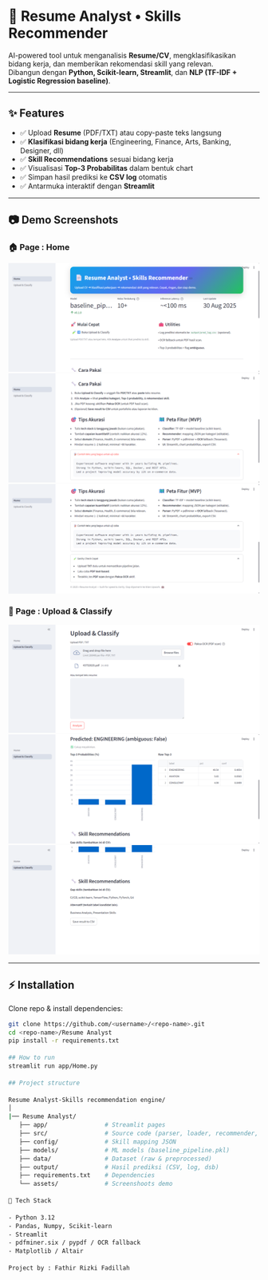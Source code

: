 # 📄 Resume Analyst • Skills Recommender  

AI-powered tool untuk menganalisis **Resume/CV**, mengklasifikasikan bidang kerja, dan memberikan rekomendasi skill yang relevan.  
Dibangun dengan **Python, Scikit-learn, Streamlit**, dan **NLP (TF-IDF + Logistic Regression baseline)**.  

---

## ✨ Features
- ✅ Upload **Resume** (PDF/TXT) atau copy-paste teks langsung  
- ✅ **Klasifikasi bidang kerja** (Engineering, Finance, Arts, Banking, Designer, dll)  
- ✅ **Skill Recommendations** sesuai bidang kerja  
- ✅ Visualisasi **Top-3 Probabilitas** dalam bentuk chart  
- ✅ Simpan hasil prediksi ke **CSV log** otomatis  
- ✅ Antarmuka interaktif dengan **Streamlit**  

---

## 📷 Demo Screenshots

### 🏠 Page : Home
![Demo1](assets/Demo(1).png)
![Demo2](assets/Demo(2).png)
![Demo3](assets/Demo(3).png)

### 📄 Page : Upload & Classify
![Demo4](assets/Demo(4).png)
![Demo5](assets/Demo(5).png)
![Demo6](assets/Demo(6).png)

---

## ⚡ Installation

Clone repo & install dependencies:
```bash
git clone https://github.com/<username>/<repo-name>.git
cd <repo-name>/Resume Analyst
pip install -r requirements.txt

## How to run
streamlit run app/Home.py

## Project structure

Resume Analyst-Skills recommendation engine/
│
|── Resume Analyst/
   ├── app/                # Streamlit pages
   ├── src/                # Source code (parser, loader, recommender, infer, visualizer)
   ├── config/             # Skill mapping JSON
   ├── models/             # ML models (baseline_pipeline.pkl)
   ├── data/               # Dataset (raw & preprocessed)
   ├── output/             # Hasil prediksi (CSV, log, dsb)
   ├── requirements.txt    # Dependencies
   └── assets/             # Screenshoots demo

📌 Tech Stack

- Python 3.12
- Pandas, Numpy, Scikit-learn
- Streamlit
- pdfminer.six / pypdf / OCR fallback
- Matplotlib / Altair

Project by : Fathir Rizki Fadillah
